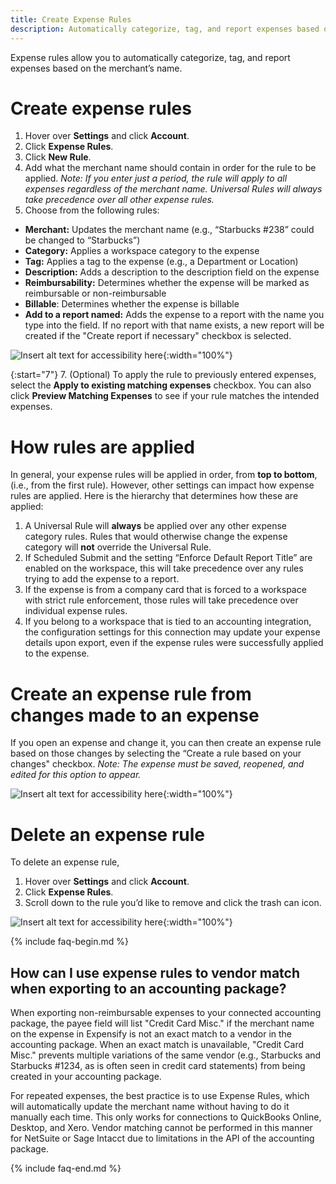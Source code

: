 ```yaml
---
title: Create Expense Rules
description: Automatically categorize, tag, and report expenses based on the merchant's name
---
```


Expense rules allow you to automatically categorize, tag, and report expenses based on the merchant’s name.

# Create expense rules 

1. Hover over **Settings** and click **Account**. 
2. Click **Expense Rules**.
2. Click **New Rule**.
3. Add what the merchant name should contain in order for the rule to be applied. *Note: If you enter just a period, the rule will apply to all expenses regardless of the merchant name. Universal Rules will always take precedence over all other expense rules.*
4. Choose from the following rules:
- **Merchant:** Updates the merchant name (e.g., “Starbucks #238” could be changed to “Starbucks”)
- **Category:** Applies a workspace category to the expense
- **Tag:** Applies a tag to the expense (e.g., a Department or Location)
- **Description:** Adds a description to the description field on the expense
- **Reimbursability:** Determines whether the expense will be marked as reimbursable or non-reimbursable
- **Billable**: Determines whether the expense is billable
- **Add to a report named:** Adds the expense to a report with the name you type into the field. If no report with that name exists, a new report will be created if the "Create report if necessary" checkbox is selected. 

![Insert alt text for accessibility here](https://help.expensify.com/assets/images/ExpensifyHelp_ExpenseRules_01.png){:width="100%"}
  
{:start="7"}
7. (Optional) To apply the rule to previously entered expenses, select the **Apply to existing matching expenses** checkbox. You can also click **Preview Matching Expenses** to see if your rule matches the intended expenses.

# How rules are applied

In general, your expense rules will be applied in order, from **top to bottom**, (i.e., from the first rule). However, other settings can impact how expense rules are applied. Here is the hierarchy that determines how these are applied:

1. A Universal Rule will **always** be applied over any other expense category rules. Rules that would otherwise change the expense category will **not** override the Universal Rule.
2. If Scheduled Submit and the setting “Enforce Default Report Title” are enabled on the workspace, this will take precedence over any rules trying to add the expense to a report.
3. If the expense is from a company card that is forced to a workspace with strict rule enforcement, those rules will take precedence over individual expense rules.
4. If you belong to a workspace that is tied to an accounting integration, the configuration settings for this connection may update your expense details upon export, even if the expense rules were successfully applied to the expense.

# Create an expense rule from changes made to an expense

If you open an expense and change it, you can then create an expense rule based on those changes by selecting the “Create a rule based on your changes" checkbox. *Note: The expense must be saved, reopened, and edited for this option to appear.*

![Insert alt text for accessibility here](https://help.expensify.com/assets/images/ExpensifyHelp_ExpenseRules_02.png){:width="100%"}

# Delete an expense rule

To delete an expense rule, 

1. Hover over **Settings** and click **Account**.
2. Click **Expense Rules**.
3. Scroll down to the rule you’d like to remove and click the trash can icon.

![Insert alt text for accessibility here](https://help.expensify.com/assets/images/ExpensifyHelp_ExpenseRules_03.png){:width="100%"}

{% include faq-begin.md %} 

## How can I use expense rules to vendor match when exporting to an accounting package?

When exporting non-reimbursable expenses to your connected accounting package, the payee field will list "Credit Card Misc." if the merchant name on the expense in Expensify is not an exact match to a vendor in the accounting package. When an exact match is unavailable, "Credit Card Misc." prevents multiple variations of the same vendor (e.g., Starbucks and Starbucks #1234, as is often seen in credit card statements) from being created in your accounting package.

For repeated expenses, the best practice is to use Expense Rules, which will automatically update the merchant name without having to do it manually each time. This only works for connections to QuickBooks Online, Desktop, and Xero. Vendor matching cannot be performed in this manner for NetSuite or Sage Intacct due to limitations in the API of the accounting package.

{% include faq-end.md %}
